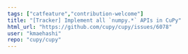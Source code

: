 ```yaml
---
tags: ["catfeature","contribution-welcome"]
title: "[Tracker] Implement all `numpy.*` APIs in CuPy"
html_url: "https://github.com/cupy/cupy/issues/6078"
user: "kmaehashi"
repo: "cupy/cupy"
---
```


